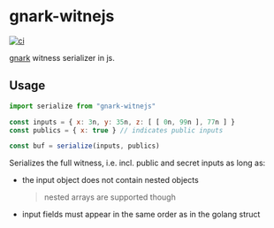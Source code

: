 # gnark-witnejs

[![ci](https://github.com/chiefbiiko/gnark-witnejs/workflows/ci/badge.svg)](https://github.com/chiefbiiko/gnark-witnejs/actions/workflows/ci.yml)

[gnark](https://github.com/Consensys/gnark) witness serializer in js.

## Usage

```js
import serialize from "gnark-witnejs"

const inputs = { x: 3n, y: 35n, z: [ [ 0n, 99n ], 77n ] }
const publics = { x: true } // indicates public inputs

const buf = serialize(inputs, publics)
```

Serializes the full witness, i.e. incl. public and secret inputs as long as:

+ the input object does not contain nested objects
  > nested arrays are supported though
+ input fields must appear in the same order as in the golang struct